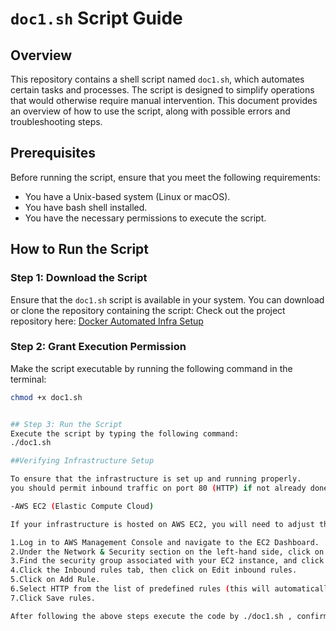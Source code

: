 # `doc1.sh` Script Guide

## Overview
This repository contains a shell script named `doc1.sh`, which automates certain tasks and processes. The script is designed to simplify operations that would otherwise require manual intervention. This document provides an overview of how to use the script, along with possible errors and troubleshooting steps.

## Prerequisites
Before running the script, ensure that you meet the following requirements:
- You have a Unix-based system (Linux or macOS).
- You have bash shell installed.
- You have the necessary permissions to execute the script.

## How to Run the Script

### Step 1: Download the Script
Ensure that the `doc1.sh` script is available in your system. You can download or clone the repository containing the script:
Check out the project repository here: [Docker Automated Infra Setup](https://github.com/karthikvt22/Docker-automated-infra-setup)


### Step 2: Grant Execution Permission
Make the script executable by running the following command in the terminal:
```bash
chmod +x doc1.sh


## Step 3: Run the Script
Execute the script by typing the following command:
./doc1.sh

##Verifying Infrastructure Setup

To ensure that the infrastructure is set up and running properly.
you should permit inbound traffic on port 80 (HTTP) if not already done. This is important for confirming that the HTTP server or service is reachable and functioning.

-AWS EC2 (Elastic Compute Cloud)

If your infrastructure is hosted on AWS EC2, you will need to adjust the security group to allow inbound traffic on port 80. Follow these steps:

1.Log in to AWS Management Console and navigate to the EC2 Dashboard.
2.Under the Network & Security section on the left-hand side, click on Security Groups.
3.Find the security group associated with your EC2 instance, and click on it.
4.Click the Inbound rules tab, then click on Edit inbound rules.
5.Click on Add Rule.
6.Select HTTP from the list of predefined rules (this will automatically set the port to 80).
7.Click Save rules.

After following the above steps execute the code by ./doc1.sh , confirm the infrastructure creation by docker ps then head over to chrome search http://localhost. This should print the message in the script displaying script hosted successfully.
